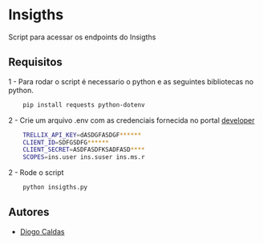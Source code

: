 # Insigths
Script para acessar os endpoints do Insigths

## Requisitos

1 - Para rodar o script é necessario o python e as seguintes bibliotecas no python.

```bash
    pip install requests python-dotenv
```

2 - Crie um arquivo .env com as credenciais fornecida no portal [developer](https://developer.manage.trellix.com/mvision/selfservice/access_manag)

```bash
    TRELLIX_API_KEY=dASDGFASDGF******
    CLIENT_ID=SDFGSDFG******
    CLIENT_SECRET=ASDFASDFKSADFASD****
    SCOPES=ins.user ins.suser ins.ms.r
```

2 - Rode o script

```bash
    python insigths.py
```
## Autores

- [Diogo Caldas](https://www.linkedin.com/in/diogovdcpa/)
